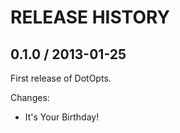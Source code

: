 # RELEASE HISTORY

## 0.1.0 / 2013-01-25

First release of DotOpts.

Changes:

* It's Your Birthday!

